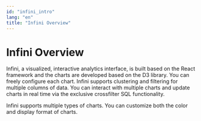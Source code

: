 ```yaml
---
id: "infini_intro"
lang: "en"
title: "Infini Overview"
---
```

# Infini Overview

Infini, a visualized, interactive analytics interface, is built based on the React framework and the charts are developed based on the D3 library. You can freely configure each chart. Infini supports clustering and filtering for multiple columns of data. You can interact with multiple charts and update charts in real time via the exclusive crossfilter SQL functionality.

Infini supports multiple types of charts. You can customize both the color and display format of charts.
